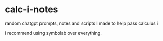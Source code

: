 # calc-i-notes
random chatgpt prompts, notes and scripts I made to help pass calculus i

i recommend using symbolab over everything.
